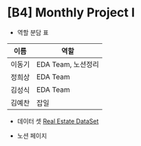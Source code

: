 # [B4] Monthly Project I

- 역할 분담 표

| 이름 | 역할 |
| --- | --- |
| 이동기 | EDA Team, 노션정리 |
| 정희상 | EDA Team |
| 김성식 | EDA Team |
| 김예찬 | 잡일 |

- 데이터 셋
[Real Estate DataSet](https://www.kaggle.com/datasets/arslanali4343/real-estate-dataset)

- 노션 페이지
